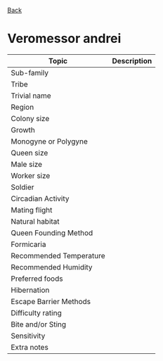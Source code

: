 [Back](./README.md)

# Veromessor andrei

| Topic |  Description |
|--------|---|
| Sub-family |  |
| Tribe |  |
| Trivial name |  |
| Region |  |
| Colony size |  |
| Growth |  |
| Monogyne or Polygyne |  |
| Queen size |  |
| Male size |  |
| Worker size |  |
| Soldier |  |
| Circadian Activity |  |
| Mating flight |  |
| Natural habitat |  |
| Queen Founding Method |  |
| Formicaria |  |
| Recommended Temperature |  |
| Recommended Humidity |  |
| Preferred foods |  |
| Hibernation |  |
| Escape Barrier Methods |  |
| Difficulty rating |  |
| Bite and/or Sting |  |
| Sensitivity | |
| Extra notes |  |  